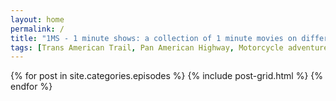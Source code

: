 ```yaml
---
layout: home
permalink: /
title: "1MS - 1 minute shows: a collection of 1 minute movies on different topics"
tags: [Trans American Trail, Pan American Highway, Motorcycle adventure]
---
```


<div class="tiles">
{% for post in site.categories.episodes %}
  {% include post-grid.html %}
{% endfor %}
</div><!-- /.tiles -->
